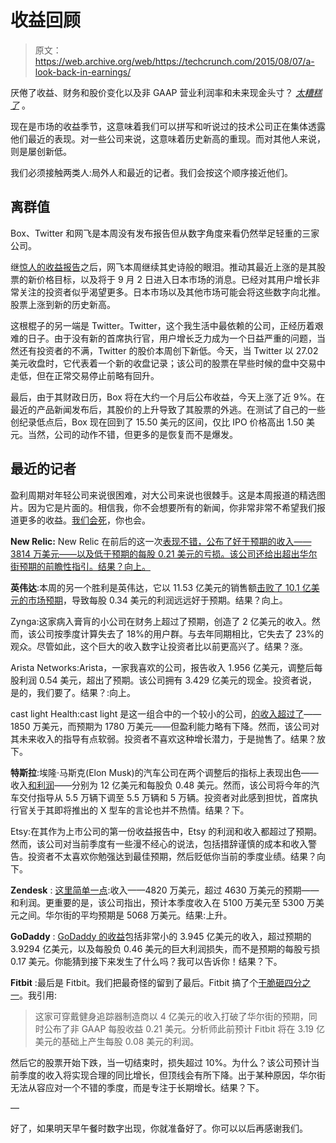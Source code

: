 # 收益回顾 

> 原文：<https://web.archive.org/web/https://techcrunch.com/2015/08/07/a-look-back-in-earnings/>

厌倦了收益、财务和股价变化以及非 GAAP 营业利润率和未来现金头寸？ *[太糟糕了](https://web.archive.org/web/20230207060804/http://i.imgur.com/FWyAhGC.gif)* 。

现在是市场的收益季节，这意味着我们可以拼写和听说过的技术公司正在集体透露他们最近的表现。对一些公司来说，这意味着历史新高的重现。而对其他人来说，则是屡创新低。

我们必须接触两类人:局外人和最近的记者。我们会按这个顺序接近他们。

## 离群值

Box、Twitter 和网飞是本周没有发布报告但从数字角度来看仍然举足轻重的三家公司。

继[惊人的收益报告](https://web.archive.org/web/20230207060804/https://techcrunch.com/2015/07/15/netflix-shares-spike-10-after-the-company-reports-3-3m-new-subs-better-than-expected-q2-profit/)之后，网飞本周继续其史诗般的眼泪。推动其最近上涨的是其股票的新价格目标，以及将于 9 月 2 日进入日本市场的消息。已经对其用户增长非常关注的投资者似乎渴望更多。日本市场以及其他市场可能会将这些数字向北推。股票上涨到新的历史新高。

这根棍子的另一端是 Twitter。Twitter，这个我生活中最依赖的公司，正经历着艰难的日子。由于没有新的首席执行官，用户增长乏力成为一个日益严重的问题，当然还有投资者的不满，Twitter 的股价本周创下新低。今天，当 Twitter 以 27.02 美元收盘时，它代表着一个新的收盘记录；该公司的股票在早些时候的盘中交易中走低，但在正常交易停止前略有回升。

最后，由于其财政日历，Box 将在大约一个月后公布收益，今天上涨了近 9%。在最近的产品新闻发布后，其股价的上升导致了其股票的外逃。在测试了自己的一些创纪录低点后，Box 现在回到了 15.50 美元的区间，仅比 IPO 价格高出 1.50 美元。当然，公司的动作不错，但更多的是恢复而不是爆发。

## 最近的记者

盈利周期对年轻公司来说很困难，对大公司来说也很棘手。这是本周报道的精选图片。因为它是片面的。相信我，你不会想要所有的新闻，你非常非常不希望我们报道更多的收益。[我们会死](https://web.archive.org/web/20230207060804/https://open.spotify.com/track/5IO423fjmlTPPpZCtV6rhe)，你也会。

**New Relic:** New Relic 在前后的这一次[表现不错，公布了好于预期的收入——3814 万美元——以及低于预期的每股 0.21 美元的亏损。该公司还给出超出华尔街预期的前瞻性指引。结果？向上。](https://web.archive.org/web/20230207060804/https://techcrunch.com/2015/08/06/new-relic-posts-strong-fq1-revenue-beats-on-profit-and-guides-above-street-expectations/)

**英伟达**:本周的另一个胜利是英伟达，它以 11.53 亿美元的销售额[击败了 10.1 亿美元的市场预期](https://web.archive.org/web/20230207060804/https://techcrunch.com/2015/08/06/nvidia-soars-9-after-reporting-better-than-expected-eps-of-0-34-revenue-of-1-15-b/)，导致每股 0.34 美元的利润远远好于预期。结果？向上。

Zynga:这家病入膏肓的小公司在财务上超过了预期，创造了 2 亿美元的收入。然而，该公司按季度计算失去了 18%的用户群。与去年同期相比，它失去了 23%的观众。尽管如此，这个巨大的收入数字让投资者比以前更高兴了。结果？涨。

Arista Networks:Arista，一家我喜欢的公司，报告收入 1.956 亿美元，调整后每股利润 0.54 美元，超出了预期。该公司拥有 3.429 亿美元的现金。投资者说，是的，我们要了。结果？:向上。

cast light Health:cast light 是这一组合中的一个较小的公司，[的收入超过了](https://web.archive.org/web/20230207060804/https://techcrunch.com/2015/08/05/castlight-health-rises-2-7-on-stronger-than-expected-q2-revenue-minor-profit-miss/)——1850 万美元，而预期为 1780 万美元——但盈利能力略有下降。然而，该公司对其未来收入的指导有点软弱。投资者不喜欢这种增长潜力，于是抛售了。结果？放下。

**特斯拉**:埃隆·马斯克(Elon Musk)的汽车公司在两个调整后的指标上表现出色——收入[和利润](https://web.archive.org/web/20230207060804/http://down/)——分别为 12 亿美元和每股负 0.48 美元。然而，该公司将今年的汽车交付指导从 5.5 万辆下调至 5.5 万辆和 5 万辆。投资者对此感到担忧，首席执行官关于其即将推出的 X 型车的言论也并不热情。结果？下。

Etsy:在其作为上市公司的第一份收益报告中，Etsy 的利润和收入都超过了预期。然而，该公司对当前季度有一些漫不经心的说法，包括措辞谨慎的成本和收入警告。投资者不太喜欢你勉强达到最佳预期，然后贬低你当前的季度业绩。结果？向下。

**Zendesk** : [这里简单一点](https://web.archive.org/web/20230207060804/https://techcrunch.com/2015/08/04/zendesk-picks-up-3-after-hours-reporting-better-than-expected-q2-adjusted-loss-q3-guidance/):收入——4820 万美元，超过 4630 万美元的预期——和利润。更重要的是，该公司指出，预计本季度收入在 5100 万美元至 5300 万美元之间。华尔街的平均预期是 5068 万美元。结果:上升。

**GoDaddy** : [GoDaddy 的收益](https://web.archive.org/web/20230207060804/https://techcrunch.com/2015/08/05/godaddy-posts-q2-profit-miss-on-modestly-strong-revenue-of-394-5m-falls-2/)包括非常小的 3.945 亿美元的收入，超过预期的 3.9294 亿美元，以及每股负 0.46 美元的巨大利润损失，而不是预期的每股亏损 0.17 美元。你能猜到接下来发生了什么吗？我可以告诉你！结果？下。

**Fitbit** :最后是 Fitbit。我们把最奇怪的留到了最后。Fitbit 搞了个[干脆砸四分之一](https://web.archive.org/web/20230207060804/https://techcrunch.com/2015/08/05/fitbit-jumps-4-after-reporting-huge-beat-in-q2-revenue-of-400m/)。我引用:

> 这家可穿戴健身追踪器制造商以 4 亿美元的收入打破了华尔街的预期，同时公布了非 GAAP 每股收益 0.21 美元。分析师此前预计 Fitbit 将在 3.19 亿美元的基础上产生每股 0.08 美元的利润。

然后它的股票开始下跌，当一切结束时，损失超过 10%。为什么？该公司预计当前季度的收入将实现合理的同比增长，但顶线会有所下降。出于某种原因，华尔街无法从容应对一个不错的季度，而是专注于长期增长。结果？下。

—

好了，如果明天早午餐时数字出现，你就准备好了。你可以以后再感谢我们。